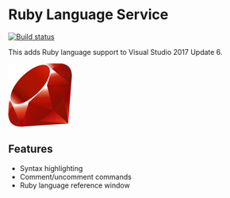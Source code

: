 # Ruby Language Service

[![Build status](https://ci.appveyor.com/api/projects/status/bn2pfammoonfe67y?svg=true)](https://ci.appveyor.com/project/madskristensen/rubylanguageservice)

This adds Ruby language support to Visual Studio 2017 Update 6.

![Ruby](src/Resources/Icon.png)

## Features

- Syntax highlighting
- Comment/uncomment commands
- Ruby language reference window